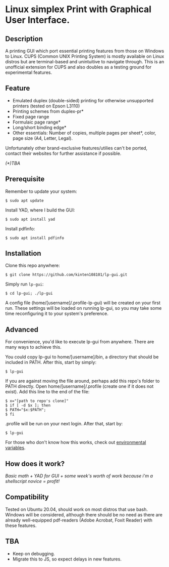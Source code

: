 # Linux simplex Print with Graphical User Interface.

## Description

A printing GUI which port essential printing features from those on Windows to Linux. CUPS (Common UNIX Printing System) is mostly available on Linux distros but are terminal-based and unintuitive to navigate through. This is an unofficial extension for CUPS and also doubles as a testing ground for experimental features.

## Feature

- Emulated duplex (double-sided) printing for otherwise unsupported printers (tested on Epson L3110)
- Printing schemes from duplex-pr\*
- Fixed page range
- Formulaic page range\*
- Long/short binding edge\*
- Other essentials: Number of copies, multiple pages per sheet\*, color, page size (A4, Letter, Legal).

Unfortunately other brand-exclusive features/utilies can't be ported, contact their websites for further assistance if possible.

*(\*)TBA*

## Prerequisite

Remember to update your system:

    $ sudo apt update

Install YAD, where I build the GUI:

    $ sudo apt install yad

Install pdfinfo:

    $ sudo apt install pdfinfo

## Installation

Clone this repo anywhere:

    $ git clone https://github.com/kinten108101/lp-gui.git

Simply run `lp-gui`:

    $ cd lp-gui; ./lp-gui

A config file (home/[username]/.profile-lp-gui) will be created on your first run. These settings will be loaded on running lp-gui, so you may take some time reconfiguring it to your system's preference.

## Advanced

For convenience, you'd like to execute lp-gui from anywhere. There are many ways to achieve this.

You could copy lp-gui to home/[username]/bin, a directory that should be included in PATH. After this, start by simply:

    $ lp-gui

If you are against moving the file around, perhaps add this repo's folder to PATH directly.
Open home/[username]/.profile (create one if it does not exist). Add this line to the end of the file:

    $ x="[path to repo's clone]"
    $ if [ -d $x ]; then
    $ PATH="$x:$PATH";
    $ fi

.profile will be run on your next login. After that, start by:

    $ lp-gui

For those who don't know how this works, check out [environmental variables](https://help.ubuntu.com/community/EnvironmentVariables).

## How does it work?

*Basic math + YAD for GUI + some week's worth of work because i'm a shellscript novice = profit!*

## Compatibility

Tested on Ubuntu 20.04, should work on most distros that use bash.
Windows will be considered, although there should be no need as there are already well-equipped pdf-readers (Adobe Acrobat, Foxit Reader) with these features.

## TBA

- Keep on debugging.
- Migrate this to JS, so expect delays in new features.

